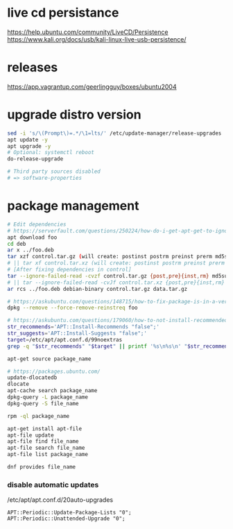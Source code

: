 # live cd persistance

https://help.ubuntu.com/community/LiveCD/Persistence
https://www.kali.org/docs/usb/kali-linux-live-usb-persistence/

# releases

https://app.vagrantup.com/geerlingguy/boxes/ubuntu2004

# upgrade distro version

```bash
sed -i 's/\(Prompt\)=.*/\1=lts/' /etc/update-manager/release-upgrades
apt update -y
apt upgrade -y
# Optional: systemctl reboot
do-release-upgrade

# Third party sources disabled
# => software-properties
```

# package management

```bash
# Edit dependencies
# https://serverfault.com/questions/250224/how-do-i-get-apt-get-to-ignore-some-dependencies
apt download foo
cd deb
ar x ../foo.deb
tar xzf control.tar.gz (will create: postinst postrm preinst prerm md5sums control)
# || tar xf control.tar.xz (will create: postinst postrm preinst prerm md5sums control)
# [After fixing dependencies in control]
tar --ignore-failed-read -cvzf control.tar.gz {post,pre}{inst,rm} md5sums control
# || tar --ignore-failed-read -cvJf control.tar.xz {post,pre}{inst,rm} md5sums control
ar rcs ../foo.deb debian-binary control.tar.gz data.tar.gz

# https://askubuntu.com/questions/148715/how-to-fix-package-is-in-a-very-bad-inconsistent-state-error
dpkg --remove --force-remove-reinstreq foo

# https://askubuntu.com/questions/179060/how-to-not-install-recommended-and-suggested-packages
str_recommends='APT::Install-Recommends "false";'
str_suggests='APT::Install-Suggests "false";'
target=/etc/apt/apt.conf.d/99noextras
grep -q "$str_recommends" "$target" || printf '%s\n%s\n' "$str_recommends" "$str_suggests" >> "$target"

apt-get source package_name

# https://packages.ubuntu.com/
update-dlocatedb
dlocate
apt-cache search package_name
dpkg-query -L package_name
dpkg-query -S file_name

rpm -ql package_name

apt-get install apt-file
apt-file update
apt-file find file_name
apt-file search file_name
apt-file list package_name

dnf provides file_name
```

### disable automatic updates

/etc/apt/apt.conf.d/20auto-upgrades

```
APT::Periodic::Update-Package-Lists "0";
APT::Periodic::Unattended-Upgrade "0";
```
